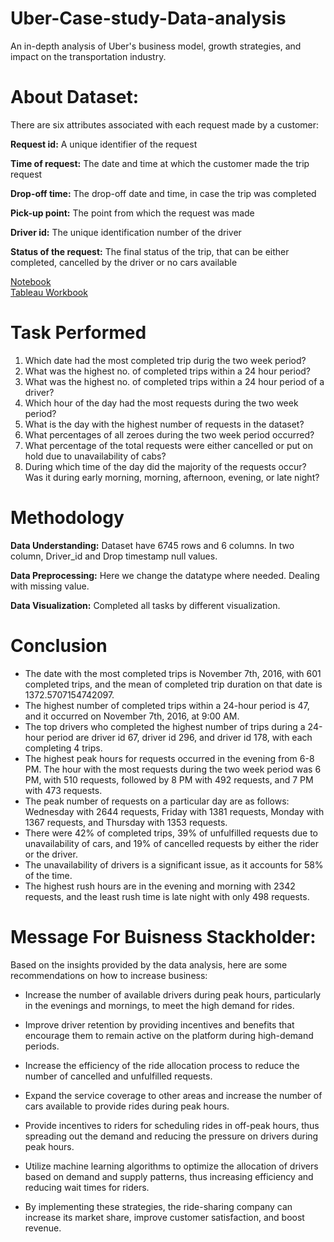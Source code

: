 # Uber-Case-study-Data-analysis
An in-depth analysis of Uber's business model, growth strategies, and impact on the transportation industry.

# About Dataset:
There are six attributes associated with each request made by a customer:

**Request id:** A unique identifier of the request

**Time of request:** The date and time at which the customer made the trip request

**Drop-off time:** The drop-off date and time, in case the trip was completed

**Pick-up point:** The point from which the request was made

**Driver id:** The unique identification number of the driver

**Status of the request:** The final status of the trip, that can be either completed, cancelled by the driver or no cars available

[Notebook]()<br>
[Tableau Workbook]()<br>

# Task Performed
1. Which date had the most completed trip durig the two week period?<br>
2. What was the highest no. of completed trips within a 24 hour period?<br>
3. What was the highest no. of completed trips within a 24 hour period of a driver?<br>
4. Which hour of the day had the most requests during the two week period?<br>
5. What is the day with the highest number of requests in the dataset?<br>
6. What percentages of all zeroes during the two week period occurred?<br>
7. What percentage of the total requests were either cancelled or put on hold due to unavailability of cabs?<br>
8. During which time of the day did the majority of the requests occur? Was it during early morning, morning, afternoon, evening, or late night?<br>

# Methodology<br>
**Data Understanding:** Dataset have 6745 rows and 6 columns. In two column, Driver_id and Drop timestamp null values.

**Data Preprocessing:** Here we change the datatype where needed. Dealing with missing value.

**Data Visualization:** Completed all tasks by different visualization.

# Conclusion
- The date with the most completed trips is November 7th, 2016, with 601 completed trips, and the mean of completed trip duration on that date is 1372.5707154742097.
- The highest number of completed trips within a 24-hour period is 47, and it occurred on November 7th, 2016, at 9:00 AM.
- The top drivers who completed the highest number of trips during a 24-hour period are driver id 67, driver id 296, and driver id 178, with each completing 4 trips.
- The highest peak hours for requests occurred in the evening from 6-8 PM. The hour with the most requests during the two week period was 6 PM, with 510 requests, followed by 8 PM with 492 requests, and 7 PM with 473 requests.
- The peak number of requests on a particular day are as follows: Wednesday with 2644 requests, Friday with 1381 requests, Monday with 1367 requests, and Thursday with 1353 requests.
- There were 42% of completed trips, 39% of unfulfilled requests due to unavailability of cars, and 19% of cancelled requests by either the rider or the driver.
- The unavailability of drivers is a significant issue, as it accounts for 58% of the time.
- The highest rush hours are in the evening and morning with 2342 requests, and the least rush time is late night with only 498 requests.

# Message For Buisness Stackholder:
Based on the insights provided by the data analysis, here are some recommendations on how to increase business:

- Increase the number of available drivers during peak hours, particularly in the evenings and mornings, to meet the high demand for rides.

- Improve driver retention by providing incentives and benefits that encourage them to remain active on the platform during high-demand periods.

- Increase the efficiency of the ride allocation process to reduce the number of cancelled and unfulfilled requests.

- Expand the service coverage to other areas and increase the number of cars available to provide rides during peak hours.

- Provide incentives to riders for scheduling rides in off-peak hours, thus spreading out the demand and reducing the pressure on drivers during peak hours.

- Utilize machine learning algorithms to optimize the allocation of drivers based on demand and supply patterns, thus increasing efficiency and reducing wait times for riders.

- By implementing these strategies, the ride-sharing company can increase its market share, improve customer satisfaction, and boost revenue.
